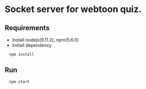 # Socket server for webtoon quiz.

## Requirements
- Install nodejs(9.11.2), npm(5.6.0)
- Install dependency

```bash
  npm install
```

## Run

```bash
  npm start
```
